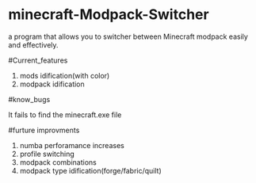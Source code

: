# minecraft-Modpack-Switcher
a program that allows you to switcher between Minecraft modpack easily and effectively. 


#Current_features
1. mods idification(with color)
2. modpack idification

#know_bugs

It fails to find the minecraft.exe file

#furture improvments

1. numba perforamance increases
2. profile switching
3. modpack combinations
4. modpack type idification(forge/fabric/quilt)
